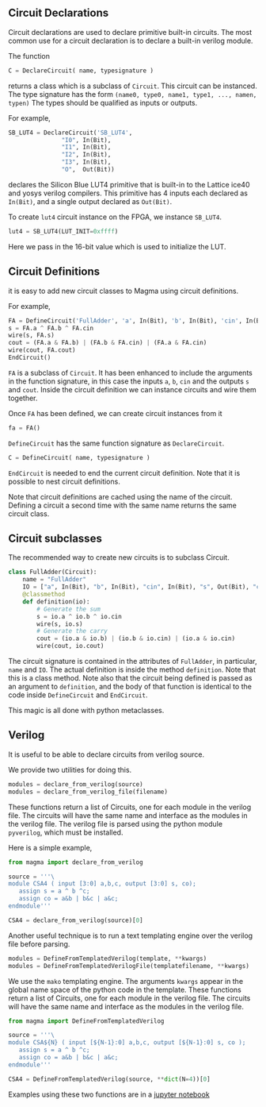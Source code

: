 ## Circuit Declarations

Circuit declarations are used to declare primitive built-in circuits.
The most common use for a circuit declaration is to declare a built-in verilog module.

The function
```python
C = DeclareCircuit( name, typesignature )
```
returns a class which is a subclass of `Circuit`.
This circuit can be instanced.
The type signature has the form `(name0, type0, name1, type1, ..., namen, typen)`
The types should be qualified as inputs or outputs.

For example,
```python
SB_LUT4 = DeclareCircuit('SB_LUT4',
               "I0", In(Bit),
               "I1", In(Bit),
               "I2", In(Bit),
               "I3", In(Bit),
               "O",  Out(Bit))
```
declares the Silicon Blue LUT4 primitive
that is built-in to the Lattice ice40 and yosys verilog compilers.
This primitive has 4 inputs each declared as `In(Bit)`,
and a single output declared as `Out(Bit)`.

To create `lut4` circuit instance on the FPGA, we instance `SB_LUT4`.
```python
lut4 = SB_LUT4(LUT_INIT=0xffff)
```
Here we pass in the 16-bit value which is used to initialize the LUT.

## Circuit Definitions

it is easy to add new circuit classes to Magma
using circuit definitions.

For example,
```python
FA = DefineCircuit('FullAdder', 'a', In(Bit), 'b', In(Bit), 'cin', In(Bit), 's', Out(Bit), 'co', Out(Bit))
s = FA.a ^ FA.b ^ FA.cin
wire(s, FA.s)
cout = (FA.a & FA.b) | (FA.b & FA.cin) | (FA.a & FA.cin)
wire(cout, FA.cout)
EndCircuit()
```
`FA` is a subclass of `Circuit`. 
It has been enhanced to include the arguments in the function signature,
in this case the inputs `a`, `b`, `cin` and the outputs `s` and `cout`.
Inside the circuit definition we can instance circuits and wire them together.

Once `FA` has been defined, we can create circuit instances from it
```python
fa = FA()
```

`DefineCircuit` has the same function signature as `DeclareCircuit`.
```python
C = DefineCircuit( name, typesignature )
```
`EndCircuit` is needed to end the current circuit definition.
Note that it is possible to nest circuit definitions.

Note that circuit definitions are cached using the name of the circuit. 
Defining a circuit a second time with the same name returns the same circuit class.

## Circuit subclasses

The recommended way to create new circuits is to subclass Circuit.
```python
class FullAdder(Circuit):
    name = "FullAdder"
    IO = ["a", In(Bit), "b", In(Bit), "cin", In(Bit), "s", Out(Bit), "cout", Out(Bit)]
    @classmethod
    def definition(io):
        # Generate the sum
        s = io.a ^ io.b ^ io.cin
        wire(s, io.s)
        # Generate the carry
        cout = (io.a & io.b) | (io.b & io.cin) | (io.a & io.cin)
        wire(cout, io.cout)
```
The circuit signature is contained in the attributes of `FullAdder`,
in particular, `name` and `IO`.
The actual definition is inside the method `definition`.
Note that this is a class method.
Note also that the circuit being defined is passed as an argument to `definition`,
and the body of that function is identical to the code inside `DefineCircuit` and `EndCircuit`.

This magic is all done with python metaclasses.

## Verilog

It is useful to be able to declare circuits from verilog source.

We provide two utilities for doing this.
```python
modules = declare_from_verilog(source)
modules = declare_from_verilog_file(filename)
```
These functions return a list of Circuits, one for each module in the verilog file.
The circuits will have the same name and interface as the modules in the verilog file.
The verilog file is parsed using the python module `pyverilog`,
which must be installed.

Here is a simple example,
```python
from magma import declare_from_verilog

source = '''\
module CSA4 ( input [3:0] a,b,c, output [3:0] s, co);
   assign s = a ^ b ^c;
   assign co = a&b | b&c | a&c;
endmodule'''

CSA4 = declare_from_verilog(source)[0]
```

Another useful technique is to run a text templating engine over the verilog file before parsing.
```python
modules = DefineFromTemplatedVerilog(template, **kwargs)
modules = DefineFromTemplatedVerilogFile(templatefilename, **kwargs)
```
We use the `mako` templating engine.
The arguments `kwargs` appear in the global name space of the python code in the template.
These functions return a list of Circuits, one for each module in the verilog file.
The circuits will have the same name and interface as the modules in the verilog file.

```python
from magma import DefineFromTemplatedVerilog

source = '''\
module CSA${N} ( input [${N-1}:0] a,b,c, output [${N-1}:0] s, co );
   assign s = a ^ b ^c;
   assign co = a&b | b&c | a&c;
endmodule'''

CSA4 = DefineFromTemplatedVerilog(source, **dict(N=4))[0]
```

Examples using these two functions are in a [jupyter
notebook](https://github.com/phanrahan/magma/blob/master/notebooks/tutorial/Verilog.ipynb)
